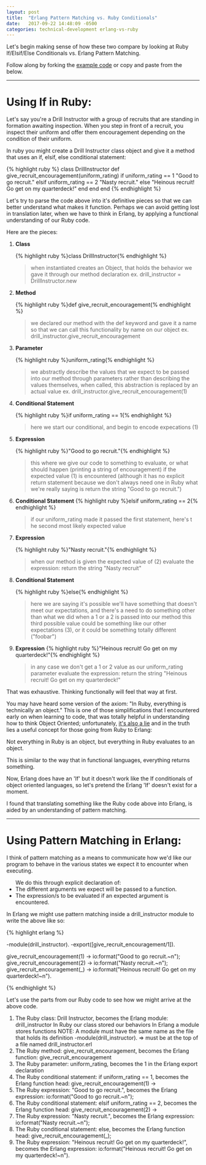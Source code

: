 ```yaml
---
layout: post
title:  "Erlang Pattern Matching vs. Ruby Conditionals"
date:   2017-09-22 14:48:09 -0500
categories: technical-development erlang-vs-ruby
---
```

Let's begin making sense of how these two compare by looking at Ruby If/Elsif/Else Conditionals vs. Erlang Pattern Matching.

Follow along by forking the [example code](https://github.com/scottyplunkett/erlang-vs-ruby) or copy and paste from the below.

---

#	Using If in Ruby:

Let's say you're a Drill Instructor with a group of recruits that are standing in formation awaiting inspection.  When you step in front of a recruit, you inspect their uniform and offer them encouragement depending on the condition of their uniform.

In ruby you might create a Drill Instructor class object and give it a method that uses an if, elsif, else conditional statement:

{% highlight ruby %}
class DrillInstructor
  def give_recruit_encouragement(uniform_rating)
   if uniform_rating == 1
     "Good to go recruit."
   elsif uniform_rating == 2
     "Nasty recruit."
   else 
     "Heinous recruit! Go get on my quarterdeck!"
   end
  end
end
{% endhighlight %}

Let's try to parse the code above into it's definitive pieces so that we can better understand what makes it function. Perhaps we can avoid getting lost in translation later, when we have to think in Erlang, by applying a functional understanding of our Ruby code.

Here are the pieces:


<ol>

<li>
<b>Class</b>

{% highlight ruby %}class DrillInstructor{% endhighlight %}
<blockquote>
when instantiated creates an Object,
that holds the behavior we gave it through our method declaration
ex. drill_instructor = DrillInstructor.new
</blockquote>
</li>

<li>
<b>Method</b>

{% highlight ruby %}def give_recruit_encouragement{% endhighlight %}
<blockquote>
we declared our method with the def keyword 
and gave it a name so that we can 
call this functionality by name on our object
ex. drill_instructor.give_recruit_encouragement
</blockquote>
</li>

<li>
<b>Parameter</b>

{% highlight ruby %}uniform_rating{% endhighlight %}
<blockquote>
we abstractly describe the values that we expect
to be passed into our method through parameters
rather than describing the values themselves, 
when called, this abstraction is replaced 
by an actual value
ex. drill_instructor.give_recruit_encouragement(1)
</blockquote>
</li>


<li>
<b>Conditional Statement</b>

{% highlight ruby %}if uniform_rating == 1{% endhighlight %}
<blockquote>
here we start our conditional, and begin to encode expecations (1)
</blockquote>

</li>

<li>
<b>Expression</b>

{% highlight ruby %}"Good to go recruit."{% endhighlight %}
<blockquote>
this where we give our code to something to evaluate, or what should 
happen (printing a string of encouragement) if the expected value (1)
is encountered
(although it has no explicit return statement because we don't 
always need one in Ruby what we're really saying is return the string 
"Good to go recruit.")
</blockquote>
</li>

<li>
<b>Conditional Statement</b>
{% highlight ruby %}elsif uniform_rating == 2{% endhighlight %}
<blockquote>
if our uniform_rating made it passed the first statement, here's t
he second most likely expected value 
</blockquote>
</li>

<li>
<b>Expression</b>

{% highlight ruby %}"Nasty recruit."{% endhighlight %}
<blockquote>
when our method is given the expected value of (2) 
evaluate the expression: return the string "Nasty recruit"
</blockquote>
</li>

<li>
<b>Conditional Statement</b>

{% highlight ruby %}else{% endhighlight %}
<blockquote>
here we are saying it's possible we'll have something that doesn't 
meet our expectations, and there's a need to do something other 
than what we did when a 1 or a 2 is passed into our method
this third possible value could be 
something like our other expectations (3), 
or it could be something totally different ("foobar")
</blockquote>
</li>

<li>
<b>Expression</b>
{% highlight ruby %}"Heinous recruit! Go get on my quarterdeck!"{% endhighlight %}
<blockquote>
in any case we don't get a 1 or 2 
value as our uniform_rating parameter
evaluate the expression: return the string 
"Heinous recruit! Go get on my quarterdeck!"
</blockquote>
</li>
</ol>

That was exhaustive. Thinking functionally will feel that way at first.  

You may have heard some version of the axiom: "In Ruby, everything is technically an object." This is one of those simplifications that I encountered early on when learning to code, that was totally helpful in understanding how to think Object Oriented; unfortunately, [it's also a lie](http://rubylearning.com/blog/2010/09/27/almost-everything-is-an-object-and-everything-is-almost-an-object/) and in the truth lies a useful concept for those going from Ruby to Erlang: 

Not everything in Ruby is an object, but everything in Ruby evaluates to an object.

This is similar to the way that in functional languages, everything returns something. 

Now, Erlang does have an 'If' but it doesn't work like the If conditionals of object oriented languages, so let's pretend the Erlang 'If' doesn't exist for a moment.

I found that translating something like the Ruby code above into Erlang, is aided by an understanding of pattern matching. 

---

#	Using Pattern Matching in Erlang:

I think of pattern matching as a means to communicate how we'd like our program to behave in the various states we expect it to encounter when executing. 

<ul>
We do this through explicit declaration of:
	<li>The different arguments we expect will be passed to a function.</li>
	<li>The expression/s to be evaluated if an expected argument is encountered.</li>
</ul>
In Erlang we might use pattern matching inside a drill_instructor module to write the above like so:

{% highlight erlang  %}

-module(drill_instructor).
-export([give_recruit_encouragement/1]).

give_recruit_encouragement(1) -> io:format("Good to go recruit.~n");
give_recruit_encouragement(2) -> io:format("Nasty recruit.~n");
give_recruit_encouragement(_) -> io:format("Heinous recruit! Go get on my quarterdeck!~n").

{% endhighlight %}


Let's use the parts from our Ruby code to see how we might arrive at the above code.

1. 	The Ruby class: Drill Instructor, becomes the Erlang module: drill_instructor
		In Ruby our class stored our behaviors
		In Erlang a module stores functions 
			NOTE: A module must have the same name as the file that holds its definition 
			-module(drill_instructor). => must be at the top of a file named drill_instructor.erl
2. 	The Ruby method: give_recruit_encouragement, becomes the Erlang function: give_recruit_encouragement
3. 	The Ruby parameter: uniform_rating, becomes the 1 in the Erlang export declaration
4. 	The Ruby conditional statement: if uniform_rating == 1, becomes the Erlang function head: give_recruit_encouragement(1) ->
5. 	The Ruby expression: "Good to go recruit.", becomes the Erlang expression: io:format("Good to go recruit.~n");
6. The Ruby conditional statement:  elsif uniform_rating == 2, becomes the Erlang function head: give_recruit_encouragement(2) ->
7. The Ruby expression: "Nasty recruit.", becomes the Erlang expression: io:format("Nasty recruit.~n");
8. The Ruby conditional statement: else, becomes the Erlang function head: give_recruit_encouragement(_);
9. The Ruby expression: "Heinous recruit! Go get on my quarterdeck!", becomes the Erlang expression: io:format("Heinous recruit! Go get on my quarterdeck!~n").
